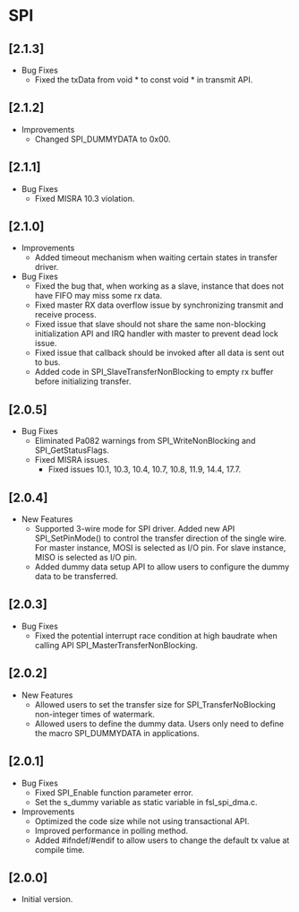 # SPI

## [2.1.3]

- Bug Fixes
  - Fixed the txData from void * to const void * in transmit API.

## [2.1.2]

- Improvements
  - Changed SPI_DUMMYDATA to 0x00.

## [2.1.1]

- Bug Fixes
  - Fixed MISRA 10.3 violation.

## [2.1.0]

- Improvements
  - Added timeout mechanism when waiting certain states in transfer driver.
- Bug Fixes
  - Fixed the bug that, when working as a slave, instance that does not have FIFO may miss some rx data.
  - Fixed master RX data overflow issue by synchronizing transmit and receive process.
  - Fixed issue that slave should not share the same non-blocking initialization API and IRQ handler with
    master to prevent dead lock issue.
  - Fixed issue that callback should be invoked after all data is sent out to bus.
  - Added code in SPI_SlaveTransferNonBlocking to empty rx buffer before initializing transfer.

## [2.0.5]

- Bug Fixes
  - Eliminated Pa082 warnings from SPI_WriteNonBlocking and SPI_GetStatusFlags.
  - Fixed MISRA issues.
    - Fixed issues 10.1, 10.3, 10.4, 10.7, 10.8, 11.9, 14.4, 17.7.

## [2.0.4]

- New Features
  - Supported 3-wire mode for SPI driver. Added new API SPI_SetPinMode() to control the transfer direction of
    the single wire. For master instance, MOSI is selected as I/O pin. For slave instance, MISO is selected
    as I/O pin.
  - Added dummy data setup API to allow users to configure the dummy data to be transferred.

## [2.0.3]

- Bug Fixes
  - Fixed the potential interrupt race condition at high baudrate when calling API SPI_MasterTransferNonBlocking.

## [2.0.2]

- New Features
  - Allowed users to set the transfer size for SPI_TransferNoBlocking non-integer times of watermark.
  - Allowed users to define the dummy data. Users only need to define the macro SPI_DUMMYDATA in applications.

## [2.0.1]

- Bug Fixes
  - Fixed SPI_Enable function parameter error.
  - Set the s_dummy variable as static variable in fsl_spi_dma.c.
- Improvements
  - Optimized the code size while not using transactional API.
  - Improved performance in polling method.
  - Added #ifndef/#endif to allow users to change the default tx value at compile time.

## [2.0.0]

- Initial version.

